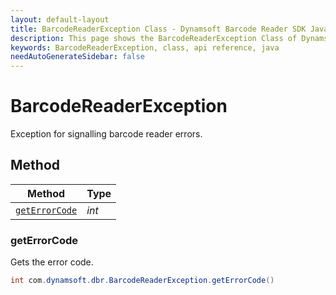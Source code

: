 ```yaml
---
layout: default-layout
title: BarcodeReaderException Class - Dynamsoft Barcode Reader SDK Java Edition API Reference
description: This page shows the BarcodeReaderException Class of Dynamsoft Barcode Reader SDK Java Edition API Reference.
keywords: BarcodeReaderException, class, api reference, java
needAutoGenerateSidebar: false
---
```



# BarcodeReaderException 
Exception for signalling barcode reader errors.
  

## Method
  
| Method | Type |
|---------- | ----------- | 
| [`getErrorCode`](#geterrorcode)| *int* |
  
  
### getErrorCode
Gets the error code.
```java
int com.dynamsoft.dbr.BarcodeReaderException.getErrorCode()	
```  
   
